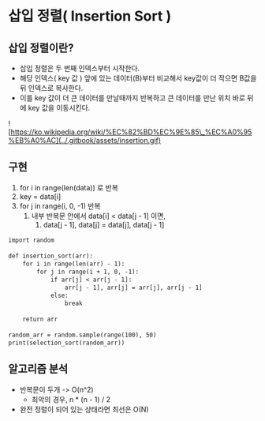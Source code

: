 # 삽입 정렬\( Insertion Sort \)

## 삽입 정렬이란?

* 삽입 정렬은 두 번째 인덱스부터 시작한다.
* 해당 인덱스\( key 값 \) 앞에 있는 데이터\(B\)부터 비교해서 key값이 더 작으면 B값을 뒤 인덱스로 복사한다.
* 이를 key 값이 더 큰 데이터를 만날때까지 반복하고 큰 데이터를 만난 위치 바로 뒤에 key 값을 이동시킨다.

![https://ko.wikipedia.org/wiki/%EC%82%BD%EC%9E%85\_%EC%A0%95%EB%A0%AC](../.gitbook/assets/insertion.gif)



## 구현

1. for i in range\(len\(data\)\) 로 반복
2. key = data\[i\]
3. for j in range\(i, 0, -1\) 반복
   1. 내부 반복문 안에서 data\[i\] &lt; data\[j - 1\] 이면,
      1. data\[j - 1\], data\[j\] = data\[j\], data\[j - 1\]

```text
import random

def insertion_sort(arr):
    for i in range(len(arr) - 1):
        for j in range(i + 1, 0, -1):
            if arr[j] < arr[j - 1]:
                arr[j - 1], arr[j] = arr[j], arr[j - 1]
            else:
                break
                
    return arr

random_arr = random.sample(range(100), 50)
print(selection_sort(random_arr))
```





## 알고리즘 분석

* 반복문이 두개 -&gt; O\(n^2\)
  * 최악의 경우, n \* \(n - 1\) / 2
* 완전 정렬이 되어 있는 상태라면 최선은 O\(N\)



